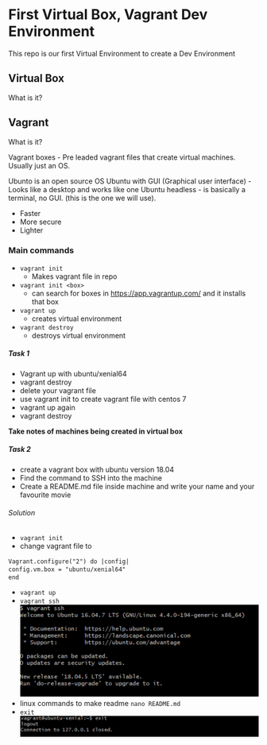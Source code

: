 # First Virtual Box, Vagrant Dev Environment

This repo is our first Virtual Environment to create a Dev Environment

## Virtual Box
What is it?



## Vagrant
What is it?

Vagrant boxes - Pre leaded vagrant files that create virtual machines. Usually just an OS.

Ubunto is an open source OS
Ubuntu with GUI (Graphical user interface) - Looks like a desktop and works like one
Ubuntu headless - is basically a terminal, no GUI. (this is the one we will use).
  - Faster
  - More secure
  - Lighter

### Main commands

- `vagrant init`
  - Makes vagrant file in repo
- `vagrant init <box>`
  - can search for boxes in https://app.vagrantup.com/<box> and it installs that box
- `vagrant up`
  - creates virtual environment
- `vagrant destroy`
  - destroys virtual environment
##### Task 1
- Vagrant up with ubuntu/xenial64
- vagrant destroy
- delete your vagrant file
- use vagrant init to create vagrant file with centos 7
- vagrant up again
- vagrant destroy

**Take notes of machines being created in virtual box**

##### Task 2
- create a vagrant box with ubuntu version 18.04
- Find the command to SSH into the machine
- Create a README.md file inside machine and write your name and your favourite movie

###### Solution
- `vagrant init`
- change vagrant file to 
```
Vagrant.configure("2") do |config|
config.vm.box = "ubuntu/xenial64"
end
```
- `vagrant up`
- `vagrant ssh`
![](img/vagrant_ssh.png)
- linux commands to make readme `nano README.md`
- `exit`
![](img/exit_virtual_machine.png)

